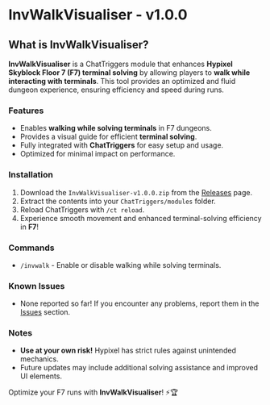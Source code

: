 # InvWalkVisualiser - v1.0.0

## What is InvWalkVisualiser?
**InvWalkVisualiser** is a ChatTriggers module that enhances **Hypixel Skyblock Floor 7 (F7) terminal solving** by allowing players to **walk while interacting with terminals**. This tool provides an optimized and fluid dungeon experience, ensuring efficiency and speed during runs.

### Features
- Enables **walking while solving terminals** in F7 dungeons.
- Provides a visual guide for efficient **terminal solving**.
- Fully integrated with **ChatTriggers** for easy setup and usage.
- Optimized for minimal impact on performance.

### Installation
1. Download the `InvWalkVisualiser-v1.0.0.zip` from the [Releases](https://github.com/sororityy/invwalkvisualiser/releases) page.
2. Extract the contents into your `ChatTriggers/modules` folder.
3. Reload ChatTriggers with `/ct reload`.
4. Experience smooth movement and enhanced terminal-solving efficiency in **F7**!

### Commands
- `/invwalk` - Enable or disable walking while solving terminals.


### Known Issues
- None reported so far! If you encounter any problems, report them in the [Issues](https://github.com/sororityy/invwalkvisualiser/issues) section.

### Notes
- **Use at your own risk!** Hypixel has strict rules against unintended mechanics.
- Future updates may include additional solving assistance and improved UI elements.

Optimize your F7 runs with **InvWalkVisualiser**! ⚡🏆

